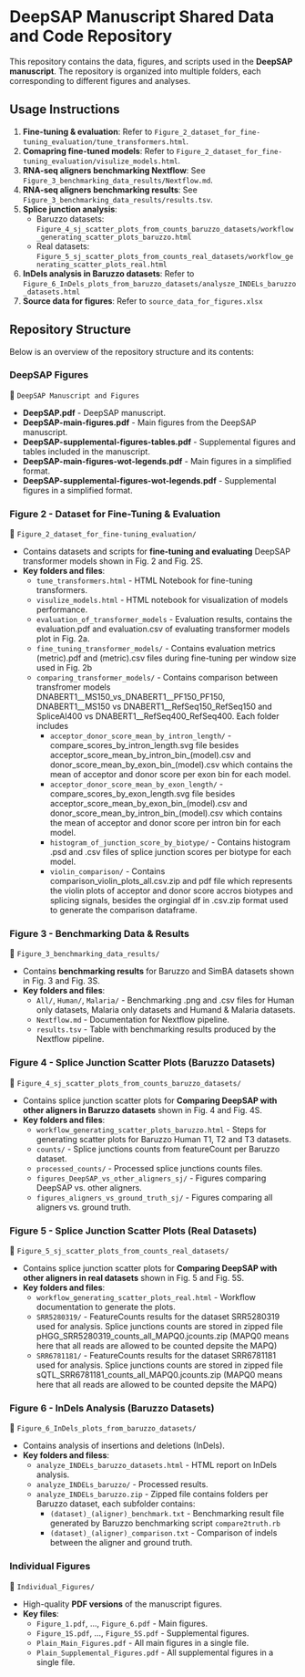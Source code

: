 # **DeepSAP Manuscript Shared Data and Code Repository**

This repository contains the data, figures, and scripts used in the **DeepSAP manuscript**. The repository is organized into multiple folders, each corresponding to different figures and analyses.

## **Usage Instructions**
1. **Fine-tuning & evaluation**: Refer to `Figure_2_dataset_for_fine-tuning_evaluation/tune_transformers.html`.
2. **Comapring fine-tuned models**: Refer to `Figure_2_dataset_for_fine-tuning_evaluation/visulize_models.html`.
3. **RNA-seq aligners benchmarking Nextflow**: See `Figure_3_benchmarking_data_results/Nextflow.md`.
4. **RNA-seq aligners benchmarking results**: See `Figure_3_benchmarking_data_results/results.tsv`.
5. **Splice junction analysis**:
   - Baruzzo datasets: `Figure_4_sj_scatter_plots_from_counts_baruzzo_datasets/workflow_generating_scatter_plots_baruzzo.html`
   - Real datasets: `Figure_5_sj_scatter_plots_from_counts_real_datasets/workflow_generating_scatter_plots_real.html`
6. **InDels analysis in Baruzzo datasets**: Refer to `Figure_6_InDels_plots_from_baruzzo_datasets/analysze_INDELs_baruzzo_datasets.html`
7. **Source data for figures**:  Refer to `source_data_for_figures.xlsx`

## **Repository Structure**
Below is an overview of the repository structure and its contents:

### **DeepSAP Figures**
📂 `DeepSAP Manuscript and Figures`
- **DeepSAP.pdf** - DeepSAP manuscript.
- **DeepSAP-main-figures.pdf** - Main figures from the DeepSAP manuscript.
- **DeepSAP-supplemental-figures-tables.pdf** - Supplemental figures and tables included in the manuscript.
- **DeepSAP-main-figures-wot-legends.pdf** - Main figures in a simplified format.
- **DeepSAP-supplemental-figures-wot-legends.pdf** - Supplemental figures in a simplified format.

### **Figure 2 - Dataset for Fine-Tuning & Evaluation**
📂 `Figure_2_dataset_for_fine-tuning_evaluation/`
- Contains datasets and scripts for **fine-tuning and evaluating** DeepSAP transformer models shown in Fig. 2 and Fig. 2S.
- **Key folders and files**:
  - `tune_transformers.html` - HTML Notebook for fine-tuning transformers.
  - `visulize_models.html` - HTML notebook for visualization of models performance.
  - `evaluation_of_transformer_models` - Evaluation results, contains the evaluation.pdf and evaluation.csv of evaluating transformer models plot in Fig. 2a. 
  - `fine_tuning_transformer_models/` - Contains evaluation metrics (metric).pdf and (metric).csv files during fine-tuning per window size used in Fig. 2b
  - `comparing_transformer_models/` - Contains comparison between transfromer models DNABERT1__MS150_vs_DNABERT1__PF150_PF150, DNABERT1__MS150 vs DNABERT1__RefSeq150_RefSeq150 and SpliceAI400 vs DNABERT1__RefSeq400_RefSeq400. Each folder includes 
    - `acceptor_donor_score_mean_by_intron_length/` - compare_scores_by_intron_length.svg file besides acceptor_score_mean_by_intron_bin_(model).csv and donor_score_mean_by_exon_bin_(model).csv which contains the mean of acceptor and donor score per exon bin for each model. 
    - `acceptor_donor_score_mean_by_exon_length/` - compare_scores_by_exon_length.svg file besides acceptor_score_mean_by_exon_bin_(model).csv and donor_score_mean_by_intron_bin_(model).csv which contains the mean of acceptor and donor score per intron bin for each model. 
    - `histogram_of_junction_score_by_biotype/` - Contains histogram .psd and .csv files of splice junction scores per biotype for each model. 
    - `violin_comparison/` - Contains comparison_violin_plots_all.csv.zip and pdf file which represents the violin plots of acceptor and donor score accros biotypes and splicing signals, besides the orgingial df in .csv.zip format used to generate the comparison dataframe. 

### **Figure 3 - Benchmarking Data & Results**
📂 `Figure_3_benchmarking_data_results/`
- Contains **benchmarking results** for Baruzzo and SimBA datasets shown in Fig. 3 and Fig. 3S.
- **Key folders and files**:
  - `All/`, `Human/`, `Malaria/` - Benchmarking .png and .csv files for Human only datasets, Malaria only datasets and Humand & Malaria datasets.
  - `Nextflow.md` - Documentation for Nextflow pipeline.
  - `results.tsv` - Table with benchmarking results produced by the Nextflow pipeline.

### **Figure 4 - Splice Junction Scatter Plots (Baruzzo Datasets)**
📂 `Figure_4_sj_scatter_plots_from_counts_baruzzo_datasets/`
- Contains splice junction scatter plots for **Comparing DeepSAP with other aligners in Baruzzo datasets** shown in Fig. 4 and Fig. 4S.
- **Key folders and files**:
  - `workflow_generating_scatter_plots_baruzzo.html` - Steps for generating scatter plots for Baruzzo Human T1, T2 and T3 datasets.
  - `counts/` - Splice junctions counts from featureCount per Baruzzo dataset.
  - `processed_counts/` - Processed splice junctions counts files.
  - `figures_DeepSAP_vs_other_aligners_sj/` - Figures comparing DeepSAP vs. other aligners.
  - `figures_aligners_vs_ground_truth_sj/` - Figures comparing all aligners vs. ground truth.

### **Figure 5 - Splice Junction Scatter Plots (Real Datasets)**
📂 `Figure_5_sj_scatter_plots_from_counts_real_datasets/`
- Contains splice junction scatter plots for **Comparing DeepSAP with other aligners in real datasets** shown in Fig. 5 and Fig. 5S.
- **Key folders and files**:
  - `workflow_generating_scatter_plots_real.html` - Workflow documentation to generate the plots. 
  - `SRR5280319/` - FeatureCounts results for the dataset SRR5280319 used for analysis. Splice junctions counts are stored in zipped file pHGG_SRR5280319_counts_all_MAPQ0.jcounts.zip (MAPQ0 means here that all reads are allowed to be counted depsite the MAPQ)
  - `SRR6781181/` - FeatureCounts results for the dataset SRR6781181 used for analysis. Splice junctions counts are stored in zipped file sQTL_SRR6781181_counts_all_MAPQ0.jcounts.zip (MAPQ0 means here that all reads are allowed to be counted depsite the MAPQ)

### **Figure 6 - InDels Analysis (Baruzzo Datasets)**
📂 `Figure_6_InDels_plots_from_baruzzo_datasets/`
- Contains analysis of insertions and deletions (InDels).
- **Key folders and filess**:
  - `analyze_INDELs_baruzzo_datasets.html` - HTML report on InDels analysis.
  - `analyze_INDELs_baruzzo/` - Processed results.
  - `analyze_INDELs_baruzzo.zip` - Zipped file contains folders per Baruzzo dataset, each subfolder contains:
    - `(dataset)_(aligner)_benchmark.txt` - Benchmarking result file generated by Baruzzo benchmarking script `compare2truth.rb`
    - `(dataset)_(aligner)_comparison.txt` - Comparison of indels between the aligner and ground truth. 

### **Individual Figures**
📂 `Individual_Figures/`
- High-quality **PDF versions** of the manuscript figures.
- **Key files**:
  - `Figure_1.pdf`, ..., `Figure_6.pdf` - Main figures.
  - `Figure_1S.pdf`, ..., `Figure_5S.pdf` - Supplemental figures.
  - `Plain_Main_Figures.pdf` - All main figures in a single file.
  - `Plain_Supplemental_Figures.pdf` - All supplemental figures in a single file.